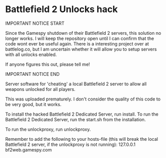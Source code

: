 Battlefield 2 Unlocks hack
=====================

IMPORTANT NOTICE START

Since the Gamespy shutdown of their Battlefield 2 servers, this solution no longer works. I will keep the repository open until I can confirm that the code wont ever be useful again. There is a interesting project over at battlelog.co, but I am uncertain whether it will allow you to setup servers with all unlocks enabled.

If anyone figures this out, please tell me!

IMPORTANT NOTICE END


Server software for 'cheating' a local Battlefield 2 server to allow all weapons unlocked for all players.

This was uploaded prematurely. I don't consider the quality of this code to be very good, but it works.

To install the hacked Battlefield 2 Dedicated Server, run install.
To run the Battlefield 2 Dedicated Server, run the start.sh from the installation.

To run the unlockproxy, run unlockproxy.

Remember to add the following to your hosts-file (this will break the local Battlefield 2 server, if the unlockproxy is not running):
127.0.0.1 bf2web.gamespy.com
